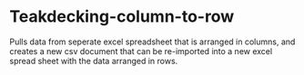# Teakdecking-column-to-row
Pulls data from seperate excel spreadsheet that is arranged in columns, and creates a new csv document that can be re-imported into a new
excel spread sheet with the data arranged in rows.
